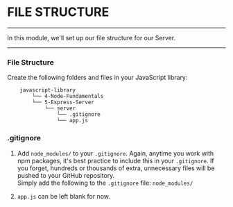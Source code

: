 # FILE STRUCTURE
---
In this module, we'll set up our file structure for our Server. 

<hr >

### File Structure
Create the following folders and files in your JavaScript library:
```
    javascript-library
        └── 4-Node-Fundamentals
        └── 5-Express-Server
            └── server
                └── .gitignore
                └── app.js
```

### .gitignore

1. Add `node_modules/` to your `.gitignore`. Again, anytime you work with npm packages, it's best practice to include this in your `.gitignore`. If you forget, hundreds or thousands of extra, unnecessary files will be pushed to your GitHub repository. <br>
Simply add the following to the `.gitignore` file: `node_modules/`

2. `app.js` can be left blank for now.
